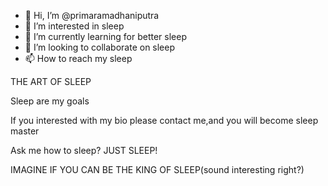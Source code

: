 - 👋 Hi, I’m @primaramadhaniputra
- 👀 I’m interested in sleep
- 🌱 I’m currently learning for better sleep
- 💞️ I’m looking to collaborate on sleep
- 📫 How to reach my sleep

THE ART OF SLEEP

Sleep are my goals

If you interested with my bio please contact me,and you will become sleep master

Ask me how to sleep? JUST SLEEP!

IMAGINE IF YOU CAN BE THE KING OF SLEEP(sound interesting right?)

<!---
primaramadhaniputra/primaramadhaniputra is a ✨ special ✨ repository because its `README.md` (this file) appears on your GitHub profile.
You can click the Preview link to take a look at your changes.
--->
